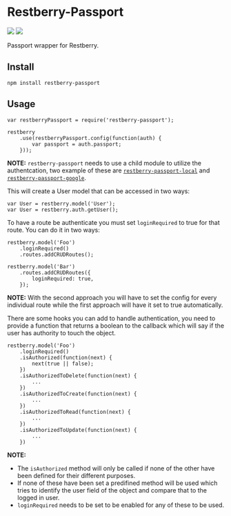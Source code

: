 Restberry-Passport
==================

[![](https://img.shields.io/npm/v/restberry-passport.svg)](https://www.npmjs.com/package/restberry-passport) [![](https://img.shields.io/npm/dm/restberry-passport.svg)](https://www.npmjs.com/package/restberry-passport)

Passport wrapper for Restberry.

## Install

```
npm install restberry-passport
```

## Usage

```
var restberryPassport = require('restberry-passport');

restberry
    .use(restberryPassport.config(function(auth) {
        var passport = auth.passport;
    }));
```

**NOTE:** `restberry-passport` needs to use a child module to utilize the authentcation,
two example of these are [`restberry-passport-local`](https://github.com/materik/restberry-passport-local) and [`restberry-passport-google`](https://github.com/materik/restberry-passport-google).

This will create a User model that can be accessed in two ways:

```
var User = restberry.model('User');
var User = restberry.auth.getUser();
```

To have a route be authenticate you must set `loginRequired` to true for that
route. You can do it in two ways:

```
restberry.model('Foo')
    .loginRequired()
    .routes.addCRUDRoutes();

restberry.model('Bar')
    .routes.addCRUDRoutes({
        loginRequired: true,
    });
```

**NOTE:** With the second approach you will have to set the config for every
individual route while the first approach will have it set to true automatically.

There are some hooks you can add to handle authentication, you need to provide a
function that returns a boolean to the callback which will say if the user has
authority to touch the object.

```
restberry.model('Foo')
    .loginRequired()
    .isAuthorized(function(next) {
        next(true || false);
    })
    .isAuthorizedToDelete(function(next) {
        ...
    })
    .isAuthorizedToCreate(function(next) {
        ...
    })
    .isAuthorizedToRead(function(next) {
        ...
    })
    .isAuthorizedToUpdate(function(next) {
        ...
    })
```

**NOTE:**
* The `isAuthorized` method will only be called if none of the other have been defined
  for their different purposes.
* If none of these have been set a predifined method will be used which tries to
  identify the user field of the object and compare that to the logged in user.
* `loginRequired` needs to be set to be enabled for any of these to be used.
